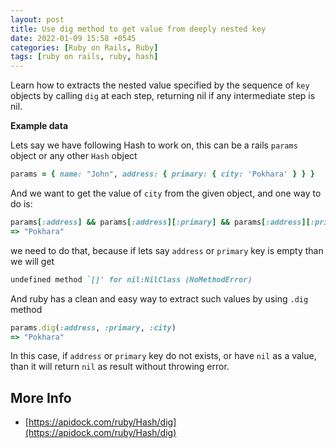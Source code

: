 ```yaml
---
layout: post
title: Use dig method to get value from deeply nested key
date: 2022-01-09 15:58 +0545
categories: [Ruby on Rails, Ruby]
tags: [ruby on rails, ruby, hash]
---
```


Learn how to extracts the nested value specified by the sequence of `key` objects by calling `dig` at each step, returning nil if any intermediate step is nil.

**Example data**

Lets say we have following Hash to work on, this can be a rails `params` object or any other `Hash` object

```ruby
params = { name: "John", address: { primary: { city: 'Pokhara' } } }
```

And we want to get the value of `city` from the given object, and one way to do is:

```ruby
params[:address] && params[:address][:primary] && params[:address][:primary][:city]
=> "Pokhara"
```

we need to do that, because if lets say `address` or `primary` key is empty than we will get

```ruby
undefined method `[]' for nil:NilClass (NoMethodError)
```

And ruby has a clean and easy way to extract such values by using `.dig` method

```ruby
params.dig(:address, :primary, :city)
=> "Pokhara"
```

In this case, if `address` or `primary` key do not exists, or have `nil` as a value, than it will return `nil` as result without throwing error.

## More Info

- [https://apidock.com/ruby/Hash/dig](https://apidock.com/ruby/Hash/dig)
